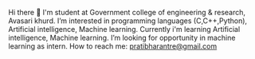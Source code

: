 Hi there 👋
I'm student at Government college of engineering & research, Avasari khurd.
I’m interested in programming languages (C,C++,Python), Artificial intelligence, Machine learning. Currently i'm learning Artificial intelligence, Machine learning. I’m looking for opportunity in machine learning as intern. How to reach me: pratibharantre@gmail.com
